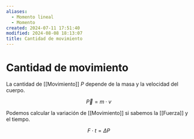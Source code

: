 ```yaml
---
aliases:
  - Momento lineal
  - Momento
created: 2024-07-11 17:51:40
modified: 2024-08-08 18:13:07
title: Cantidad de movimiento
---
```


# Cantidad de movimiento

La cantidad de [[Movimiento]] $P$ depende de la masa y la velocidad del cuerpo.

$$
\overrightarrow{P} = m \cdot v
$$

Podemos calcular la variación de [[Movimiento]] si sabemos la [[Fuerza]] y el tiempo.

$$
F \cdot t = \Delta P
$$
